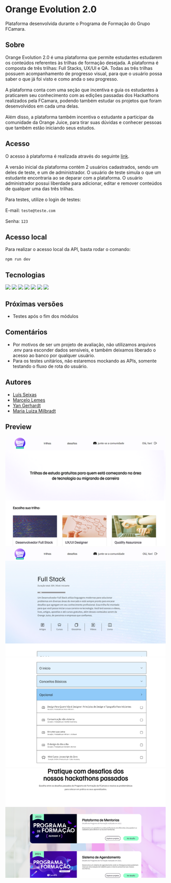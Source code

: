 # Orange Evolution 2.0

Plataforma desenvolvida durante o Programa de Formação do Grupo FCamara.
## Sobre

Orange Evolution 2.0 é uma plataforma que permite estudantes estudarem os conteúdos referentes às trilhas de formação desejada. A plataforma é composta de três trilhas: Full Stacks, UX/UI e QA. Todas as três trilhas possuem acompanhamento de progresso visual, para que o usuário possa saber o que já foi visto e como anda o seu progresso. \
\
A plataforma conta com uma seção que incentiva e guia os estudantes à praticarem seu conhecimento com as edições passadas dos Hackathons realizados pela FCamara, podendo também estudar os projetos que foram desenvolvidos em cada uma delas.\
\
Além disso, a plataforma também incentiva o estudante a participar da comunidade da Orange Juice, para tirar suas dúvidas e conhecer pessoas que também estão iniciando seus estudos.

## Acesso

O acesso à plataforma é realizada através do seguinte [link](https://hackaton-squad-22.github.io/front-end/src/view/login/). \
\
A versão inicial da plataforma contém 2 usuários cadastrados, sendo um deles de teste, e um de administrador. O usuário de teste simula o que um estudante encontraria ao se deparar com a plataforma. O usuário administrador possui liberdade para adicionar, editar e remover conteúdos de qualquer uma das três trilhas.\
\
Para testes, utilize o login de testes:\
\
E-mail: `teste@teste.com`\
\
Senha: `123`

## Acesso local
Para realizar o acesso local da API, basta rodar o comando:
```
npm run dev
```

## Tecnologias

<div>
  <img src="https://img.shields.io/badge/HTML5-E34F26?style=for-the-badge&logo=html5&logoColor=white">
  <img src="https://img.shields.io/badge/CSS3-1572B6?style=for-the-badge&logo=css3&logoColor=white">
  <img src="https://img.shields.io/badge/JavaScript-F7DF1E?style=for-the-badge&logo=javascript&logoColor=black">
  <img src="https://img.shields.io/badge/Node.js-43853D?style=for-the-badge&logo=node.js&logoColor=white" />
  <img src="https://img.shields.io/badge/Express.js-404D59?style=for-the-badge&logo=express&logoColor=%2361DAFB" />
  <img src="https://img.shields.io/badge/MongoDB-4EA94B?style=for-the-badge&logo=mongodb&logoColor=white" />
  <img src="https://img.shields.io/badge/Heroku-430098?style=for-the-badge&logo=heroku&logoColor=white" /> 


</div>

## Próximas versões
- Testes após o fim dos módulos


## Comentários

- Por motivos de ser um projeto de avaliação, não utilizamos arquivos .env para esconder dados sensíveis, e também deixamos liberado o acesso ao banco por qualquer usuário.
- Para os testes unitários, não estaremos mockando as APIs, somente testando o fluxo de rota do usuário.



## Autores

- [Luís Seixas](https://github.com/luiseixas)
- [Marcelo Lemes](https://github.com/marceloafl)
- [Yan Gerhardt](https://www.github.com/Yangerhardt)
- [Maria Luiza Milbradt](https://www.linkedin.com/in/maria-luiza-milbradt192778111/)


## Preview

![homepage](https://raw.githubusercontent.com/Hackaton-Squad-22/front-end/main/src/view/images/readme-home.png)
![homepage](https://raw.githubusercontent.com/Hackaton-Squad-22/front-end/main/src/view/images/readme-cursofs1.png)
![homepage](https://raw.githubusercontent.com/Hackaton-Squad-22/front-end/main/src/view/images/readme-cursofs2.png)
![homepage](https://raw.githubusercontent.com/Hackaton-Squad-22/front-end/main/src/view/images/readme-hackathons.png)

